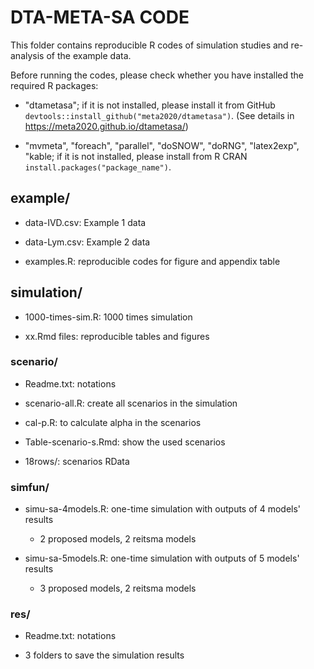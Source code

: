# DTA-META-SA CODE


This folder contains reproducible R codes of simulation studies and re-analysis of the example data.

Before running the codes, please check whether you have installed the required R packages:

- "dtametasa"; if it is not installed, please install it from GitHub `devtools::install_github("meta2020/dtametasa")`. 
(See details in https://meta2020.github.io/dtametasa/)

- "mvmeta", "foreach", "parallel", "doSNOW", "doRNG", "latex2exp", "kable; 
if it is not installed, please install from R CRAN `install.packages("package_name")`.
 

## example/

- data-IVD.csv: Example 1 data

- data-Lym.csv: Example 2 data

- examples.R: reproducible codes for figure and appendix table 


## simulation/

- 1000-times-sim.R: 1000 times simulation 

- xx.Rmd files: reproducible tables and figures 

### scenario/ 

- Readme.txt: notations

- scenario-all.R: create all scenarios in the simulation

- cal-p.R: to calculate alpha in the scenarios

- Table-scenario-s.Rmd: show the used scenarios

- 18rows/: scenarios RData


### simfun/

- simu-sa-4models.R: one-time simulation with outputs of 4 models' results

	* 2 proposed models, 2 reitsma models

- simu-sa-5models.R: one-time simulation with outputs of 5 models' results

	* 3 proposed models, 2 reitsma models

### res/

- Readme.txt: notations

- 3 folders to save the simulation results





